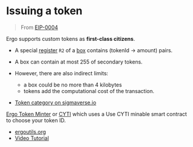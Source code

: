 # Issuing a token

> From [EIP-0004](eip4.md)

Ergo supports custom tokens as **first-class citizens**.
- A special [register](registers.md) `R2` of a [box](/docs/dev/data-model/box/index.md) contains (tokenId -> amount) pairs.
- A box can contain at most 255 of secondary tokens. 
- However, there are also indirect limits: 
  - a box could be no more than 4 kilobytes
  - tokens add the computational cost of the transaction.

- [Token category on sigmaverse.io](https://sigmaverse.io/all-projects/?category=Tokens)

[Ergo Token Minter](https://thierrym1212.github.io/tokenminter/index.html) or [CYTI](https://thierrym1212.github.io/cyti/index.html) which uses a Use CYTI minable smart contract to choose your token ID.


- [ergoutils.org](https://ergoutils.org/#/token)
- [Video Tutorial](https://www.youtube.com/watch?v=I3R6_PceM1k)